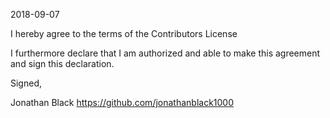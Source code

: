 2018-09-07

I hereby agree to the terms of the Contributors License

I furthermore declare that I am authorized and able to make this
agreement and sign this declaration.

Signed,

Jonathan Black
https://github.com/jonathanblack1000
